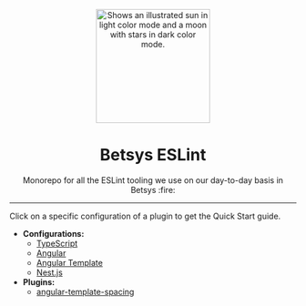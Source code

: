<p align="center">
  <picture>
    <source media="(prefers-color-scheme: dark)" srcset="https://user-images.githubusercontent.com/19550608/189107427-33501040-d335-4081-a339-0532a88cc5be.svg">
    <source media="(prefers-color-scheme: light)" srcset="https://user-images.githubusercontent.com/19550608/189107408-a7845b2c-1256-4489-8de5-2891b60f7b16.svg">
    <img width="200px" alt="Shows an illustrated sun in light color mode and a moon with stars in dark color mode." src="https://user-images.githubusercontent.com/19550608/189107408-a7845b2c-1256-4489-8de5-2891b60f7b16.svg">
  </picture>
</p>
<h1 align="center">Betsys ESLint</h1>
<p align="center">Monorepo for all the ESLint tooling we use on our day-to-day basis in Betsys :fire:</p>

---

Click on a specific configuration of a plugin to get the Quick Start guide.

- **Configurations:**
  - [TypeScript](https://github.com/betsys-com/betsys-eslint/tree/main/packages/eslint-config-typescript)
  - [Angular](https://github.com/betsys-com/betsys-eslint/tree/main/packages/eslint-config-angular)
  - [Angular Template](https://github.com/betsys-com/betsys-eslint/tree/main/packages/eslint-config-angular-template)
  - [Nest.js](https://github.com/betsys-com/betsys-eslint/tree/main/packages/eslint-config-nestjs)
- **Plugins:**
  - [angular-template-spacing](https://github.com/betsys-com/betsys-eslint/tree/main/packages/eslint-plugin-angular-template-spacing)
